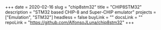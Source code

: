+++
date = 2020-02-16
slug = "chip8stm32"
title = "CHIP8STM32"
description = "STM32 based CHIP-8 and Super-CHIP emulator"
projects = ["Emulation", "STM32"]
headless = false
buyLink = ""
docsLink = ""
repoLink = "https://github.com/AlfonsoJLuna/chip8stm32"
+++
